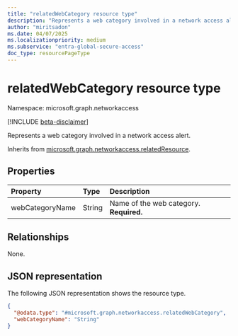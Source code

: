 ```yaml
---
title: "relatedWebCategory resource type"
description: "Represents a web category involved in a network access alert."
author: "miritsadon"
ms.date: 04/07/2025
ms.localizationpriority: medium
ms.subservice: "entra-global-secure-access"
doc_type: resourcePageType
---
```


# relatedWebCategory resource type

Namespace: microsoft.graph.networkaccess

[!INCLUDE [beta-disclaimer](../../includes/beta-disclaimer.md)]

Represents a web category involved in a network access alert.

Inherits from [microsoft.graph.networkaccess.relatedResource](../resources/networkaccess-relatedresource.md).

## Properties
|Property|Type|Description|
|:---|:---|:---|
|webCategoryName|String|Name of the web category. **Required.**|

## Relationships
None.

## JSON representation
The following JSON representation shows the resource type.
<!-- {
  "blockType": "resource",
  "@odata.type": "microsoft.graph.networkaccess.relatedWebCategory"
}
-->
``` json
{
  "@odata.type": "#microsoft.graph.networkaccess.relatedWebCategory",
  "webCategoryName": "String"
}
```

